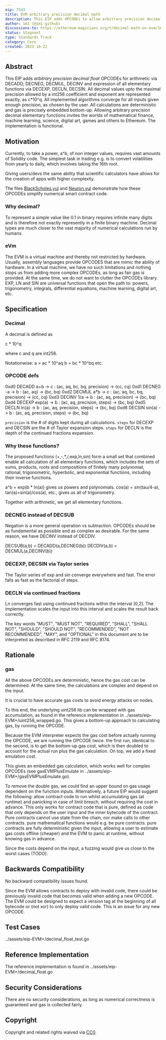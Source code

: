 ```yaml
---
eip: 7543
title: EVM arbitrary precision decimal math
description: This EIP adds OPCODEs to allow arbitrary precision decimal float calculation of all elementary functions with precise gas enumeration.
author: 1m1 (@1m1-github)
discussions-to: https://ethereum-magicians.org/t/decimal-math-on-evm/16194
status: Stagnant
type: Standards Track
category: Core
created: 2023-10-22
---
```



## Abstract

This EIP adds *arbitrary precision decimal float* OPCODEs for arithmetic via DECADD, DECNEG, DECMUL, DECINV and expression of all elementary functions via DECEXP, DECLN, DECSIN. All decimal values upto the maximal precision allowed by a int256 coefficient and exponent are represented exactly, as c*10^q. All implemented algorithms converge for all inputs given enough precision, as chosen by the user. All calculations are deterministic and gas is precisely embedded bottom-up. Allowing arbitrary precision decimal elementary functions invites the worlds of mathematical finance, machine learning, science, digital art, games and others to Ethereum. The implementation is functional.

## Motivation

Currently, to take a power, a^b, of non integer values, requires vast amounts of Solidity code.
The simplest task in trading e.g. is to convert volatilities from yearly to daily, which involves taking the 16th root.

Giving users/devs the same ability that scientific calculators have allows for the creation of apps with higher complexity.

The files [BlackScholes.yul](../assets/eip-7543/BlackScholes.yul) and [Neuron.yul](../assets/eip-7543/Neuron.yul) demonstrate how these OPCODEs simplify numerical smart contract code.

### Why decimal?

To represent a simple value like 0.1 in binary requires infinite many digits and is therefore not exactly represently in a finite binary machine. Decimal types are much closer to the vast majority of numerical calculations run by humans.

### eVm

The EVM is a virtual machine and thereby not restricted by hardware. Usually, assembly languages provide OPCODES that are mimic the ability of hardware. In a virtual machine, we have no such limitations and nothing stops us from adding more complex OPCODEs, as long as fair gas is provided. At the same time, we do not want to clutter the OPCODEs library. EXP, LN and SIN are universal functions that open the path to: powers, trigonometry, integrals, differential equations, machine learning, digital art, etc.

## Specification

### Decimal

A decimal is defined as

c * 10^q

where c and q are int256.

Notationwise:
a = ac * 10^aq
b = bc * 10^bq
etc.

### OPCODE defs

0xd0 DECADD a+b -> c    : (ac, aq, bc, bq, precision) -> (cc, cq)
0xd1 DECNEG  -a -> b    : (ac, aq) -> (bc, bq)
0xd2 DECMUL a*b -> c    : (ac, aq, bc, bq, precision) -> (cc, cq)
0xd3 DECINV 1/a -> b    : (ac, aq, precision) -> (bc, bq)
0xd4 DECEXP exp(a) -> b : (ac, aq, precision, steps) -> (bc, bq)
0xd5 DECLN   ln(a) -> b : (ac, aq, precision, steps) -> (bc, bq)
0xd6 DECSIN sin(a) -> b : (ac, aq, precision, steps) -> (bc, bq)

`precision` is the # of digits kept during all calculations. `steps` for DECEXP and DECSIN are the # of Taylor expansion steps. `steps` for DECLN is the depth of the continued fractions expansion.

### Why these functions?

The proposed functions (+,-,*,/,exp,ln,sin) form a small set that combined enable all calculation of all elementary functions, which includes the sets of sums, products, roots and compositions of finitely many polynomial, rational, trigonometric, hyperbolic, and exponential functions, including their inverse functions.

a^b = exp(b * ln(a)) gives us powers and polynomials.
cos(a) = sin(tau/4-a), tan(a)=sin(a)/cos(a), etc., gives us all of trigonometry.

Together with arithmetic, we get all elementary functions.

### DECNEG instead of DECSUB

Negation is a more general operation vs subtraction. OPCODEs should be as fundamental as possible and as complex as desirable.
For the same reason, we have DECINV instead of DECDIV.

DECSUB(a,b) = DECADD(a,DECNEG(b))
DECDIV(a,b) = DECMUL(a,DECINV(b))

### DECEXP, DECSIN via Taylor series

The Taylor series of exp and sin converge everywhere and fast. The error falls as fast as the factorial of steps.

### DECLN via continued fractions

Ln converges fast using continued fractions within the interval ]0,2]. The implementation scales the input into this interval and scales the result back correctly.


The key words "MUST", "MUST NOT", "REQUIRED", "SHALL", "SHALL NOT", "SHOULD", "SHOULD NOT", "RECOMMENDED", "NOT RECOMMENDED", "MAY", and "OPTIONAL" in this document are to be interpreted as described in RFC 2119 and RFC 8174.

## Rationale

### gas

All the above OPCODEs are deterministic, hence the gas cost can be determined. At the same time, the calculations are complex and depend on the input.

It is crucial to have accurate gas costs to avoid energy attacks on nodes.

To this end, the underlying uint256 lib can be wrapped with gas accumulation, as found in the reference implementation in ../assets/eip-EVM+/uint256_wrapped.go. This gives a bottom-up approach to calculating gas, by running the OPCODE.

Because the EVM interpreter expects the gas cost before actually running the OPCODE, we are running the OPCODE twice. the first run, identical to the second, is to get the bottom-up gas cost, which is then doubled to account for the actual run plus the gas calculation. On top, we add a fixed emulation cost.

This gives an embedded gas calculation, which works well for complex OPCODEs (see gasEVMPlusEmulate in ../assets/eip-EVM+/gasEVMPlusEmulate.go).

To remove the double gas, we could find an upper bound on gas usage dependent on the function inputs.
Alternatively, a future EIP would suggest the following: allow contract code to run whilst accumulating gas (at runtime) and panicking in case of limit breach, without requiring the cost in advance. This only works for contract code that is pure, defined as code that only depends on the user input and the inner bytecode of the contract. Pure contracts cannot use state from the chain, nor make calls to other contracts. pure mathematical functions would e.g. be pure contracts. pure contracts are fully deterministic given the input, allowing a user to estimate gas costs offline (cheaper) and the EVM to panic at runtime, without knowing gas in advance.

Since the costs depend on the input, a fuzzing would give us close to the worst cases (TODO).

## Backwards Compatibility

No backward compatibility issues found.

Since the EVM allows contracts to deploy with invalid code, there could be previously invalid code that becomes valid when adding a new OPCODE. The EVM could be designed to expect a version tag at the beginning of all bytecode or (not xor) to only deploy valid code. This is an issue for any new OPCODE.

## Test Cases

../assets/eip-EVM+/decimal_float_test.go

## Reference Implementation

The reference implementation is found in ../assets/eip-EVM+/decimal_float.go

## Security Considerations

There are no security considerations, as long as numerical correctness is guaranteed and gas is collected fairly.

## Copyright

Copyright and related rights waived via [CC0](../LICENSE.md).
